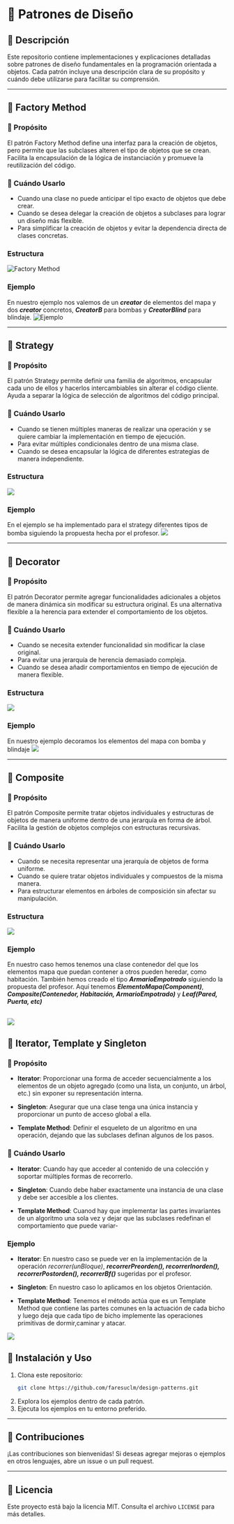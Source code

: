 # 📌 Patrones de Diseño

## 📖 Descripción
Este repositorio contiene implementaciones y explicaciones detalladas sobre patrones de diseño fundamentales en la programación orientada a objetos. Cada patrón incluye una descripción clara de su propósito y cuándo debe utilizarse para facilitar su comprensión.

---

## 🔹 Factory Method
### 📌 Propósito
El patrón Factory Method define una interfaz para la creación de objetos, pero permite que las subclases alteren el tipo de objetos que se crean. Facilita la encapsulación de la lógica de instanciación y promueve la reutilización del código.

### 📌 Cuándo Usarlo
- Cuando una clase no puede anticipar el tipo exacto de objetos que debe crear.
- Cuando se desea delegar la creación de objetos a subclases para lograr un diseño más flexible.
- Para simplificar la creación de objetos y evitar la dependencia directa de clases concretas.

### Estructura
![Factory Method](factory-method.png)

### Ejemplo
En nuestro ejemplo nos valemos de un ***creator*** de elementos del mapa y dos ***creator*** concretos, ***CreatorB*** para bombas y ***CreatorBlind*** para blindaje.
![Ejemplo](factory-method-ex.png)

---

## 🔹 Strategy
### 📌 Propósito
El patrón Strategy permite definir una familia de algoritmos, encapsular cada uno de ellos y hacerlos intercambiables sin alterar el código cliente. Ayuda a separar la lógica de selección de algoritmos del código principal.

### 📌 Cuándo Usarlo
- Cuando se tienen múltiples maneras de realizar una operación y se quiere cambiar la implementación en tiempo de ejecución.
- Para evitar múltiples condicionales dentro de una misma clase.
- Cuando se desea encapsular la lógica de diferentes estrategias de manera independiente.

### Estructura
![](strategy.png)

### Ejemplo
En el ejemplo se ha implementado para el strategy diferentes tipos de bomba siguiendo la propuesta hecha por el profesor.
![](strategy-ex.png)

---

## 🔹 Decorator
### 📌 Propósito
El patrón Decorator permite agregar funcionalidades adicionales a objetos de manera dinámica sin modificar su estructura original. Es una alternativa flexible a la herencia para extender el comportamiento de los objetos.

### 📌 Cuándo Usarlo
- Cuando se necesita extender funcionalidad sin modificar la clase original.
- Para evitar una jerarquía de herencia demasiado compleja.
- Cuando se desea añadir comportamientos en tiempo de ejecución de manera flexible.

### Estructura
![](decorator.png)

### Ejemplo
En nuestro ejemplo decoramos los elementos del mapa con bomba y blindaje
![](decorator-ex.png)

---

## 🔹 Composite
### 📌 Propósito
El patrón Composite permite tratar objetos individuales y estructuras de objetos de manera uniforme dentro de una jerarquía en forma de árbol. Facilita la gestión de objetos complejos con estructuras recursivas.

### 📌 Cuándo Usarlo
- Cuando se necesita representar una jerarquía de objetos de forma uniforme.
- Cuando se quiere tratar objetos individuales y compuestos de la misma manera.
- Para estructurar elementos en árboles de composición sin afectar su manipulación.

### Estructura
![](composite.png)

### Ejemplo
En nuestro caso hemos tenemos una clase contenedor del que los elementos mapa que puedan contener a otros pueden heredar, como habitación. También hemos creado el tipo ***ArmarioEmpotrado*** siguiendo la propuesta del profesor. Aquí tenemos ***ElementoMapa(Component)***, ***Composite(Contenedor, Habitación, ArmarioEmpotrado)*** y ***Leaf(Pared, Puerta, etc)***

![](composite-ex.png)
---


## 🔹 Iterator, Template y Singleton
### 📌 Propósito
- **Iterator**: Proporcionar una forma de acceder secuencialmente a los elementos de un objeto agregado (como una lista, un conjunto, un árbol, etc.) sin exponer su representación interna.

- **Singleton**: Asegurar que una clase tenga una única instancia y proporcionar un punto de acceso global a ella.

- **Template Method**: Definir el esqueleto de un algoritmo en una operación, dejando que las subclases definan
algunos de los pasos.

### 📌 Cuándo Usarlo
- **Iterator**: Cuando hay que acceder al contenido de una colección y soportar múltiples formas de recorrerlo.

- **Singleton**: Cuando debe haber exactamente una instancia de una clase y debe ser accesible a los clientes.

- **Template Method**: Cuanod hay que implementar las partes invariantes de un algoritmo una sola vez y dejar que las
subclases redefinan el comportamiento que puede variar-

### Ejemplo
- **Iterator**: En nuestro caso se puede ver en la implementación de la operación *recorrer(unBloque)*, ***recorrerPreorden(), recorrerInorden(), recorrerPostorden(), recorrerBf()*** sugeridas por el profesor.

- **Singleton**: En nuestro caso lo aplicamos en los objetos Orientación.

- **Template Method**: Tenemos el método actúa que es un Template Method que contiene las partes comunes en la actuación de cada bicho y luego deja que cada tipo de bicho implemente las operaciones primitivas de dormir,caminar y atacar.

![](template-method.png)

## 🚀 Instalación y Uso
1. Clona este repositorio:
   ```bash
   git clone https://github.com/faresuclm/design-patterns.git
   ```
2. Explora los ejemplos dentro de cada patrón.
3. Ejecuta los ejemplos en tu entorno preferido.

---

## 📌 Contribuciones
¡Las contribuciones son bienvenidas! Si deseas agregar mejoras o ejemplos en otros lenguajes, abre un issue o un pull request.

---

## 📝 Licencia
Este proyecto está bajo la licencia MIT. Consulta el archivo `LICENSE` para más detalles.


